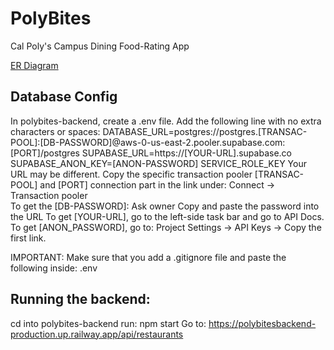 # PolyBites
Cal Poly's Campus Dining Food-Rating App

[ER Diagram](https://lucid.app/lucidchart/ad2813b3-f982-40c2-aa4c-77191e8797b9/edit?viewport_loc=185%2C-109%2C2331%2C1015%2C0_0&invitationId=inv_e40c3701-01f5-4a56-b124-3bbf4631b53e)


## Database Config
In polybites-backend, create a .env file. Add the following line with no extra characters or spaces:
DATABASE_URL=postgres://postgres.[TRANSAC-POOL]:[DB-PASSWORD]@aws-0-us-east-2.pooler.supabase.com:[PORT]/postgres
SUPABASE_URL=https://[YOUR-URL].supabase.co
SUPABASE_ANON_KEY=[ANON-PASSWORD]
SERVICE_ROLE_KEY
Your URL may be different. Copy the specific transaction pooler [TRANSAC-POOL] and [PORT] 
connection part in the link under:
Connect -> Transaction pooler   
To get the [DB-PASSWORD]:
Ask owner
Copy and paste the password into the URL
To get [YOUR-URL], go to the left-side task bar and go to API Docs.
To get [ANON_PASSWORD], go to:
Project Settings -> API Keys -> Copy the first link.

IMPORTANT: Make sure that you add a .gitignore file and paste the following inside:
.env

## Running the backend:
cd into polybites-backend
run: npm start 
Go to: https://polybitesbackend-production.up.railway.app/api/restaurants
